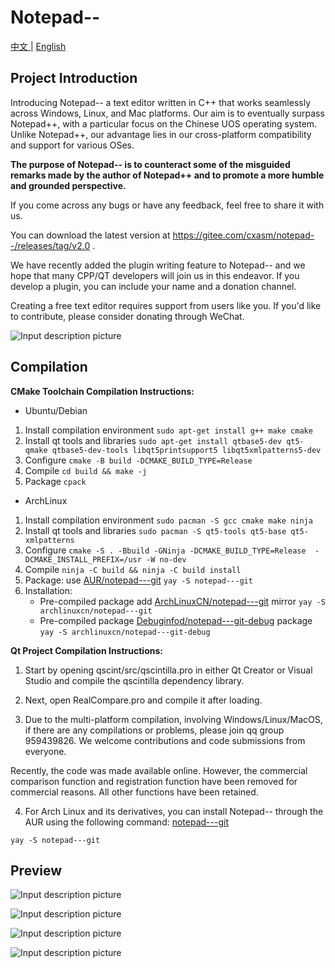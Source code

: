 # Notepad--

[中文 ](README.md) | [English](README_EN.md)

## Project Introduction

Introducing Notepad-- a text editor written in C++ that works seamlessly across Windows, Linux, and Mac platforms. Our aim is to eventually surpass Notepad++, with a particular focus on the Chinese UOS operating system. Unlike Notepad++, our advantage lies in our cross-platform compatibility and support for various OSes.

**The purpose of Notepad-- is to counteract some of the misguided remarks made by the author of Notepad++ and to promote a more humble and grounded perspective.** 

If you come across any bugs or have any feedback, feel free to share it with us.

You can download the latest version at https://gitee.com/cxasm/notepad--/releases/tag/v2.0 .

We have recently added the plugin writing feature to Notepad-- and we hope that many CPP/QT developers will join us in this endeavor. If you develop a plugin, you can include your name and a donation channel.

Creating a free text editor requires support from users like you. If you'd like to contribute, please consider donating through WeChat.

![Input description picture](6688.png)

## Compilation

**CMake Toolchain Compilation Instructions:**

- Ubuntu/Debian

1. Install compilation environment `sudo apt-get install g++ make cmake`
1. Install qt tools and libraries `sudo apt-get install qtbase5-dev qt5-qmake qtbase5-dev-tools libqt5printsupport5 libqt5xmlpatterns5-dev `
1. Configure `cmake -B build -DCMAKE_BUILD_TYPE=Release`
1. Compile `cd build && make -j`
1. Package `cpack`

- ArchLinux

1. Install compilation environment `sudo pacman -S gcc cmake make ninja`
1. Install qt tools and libraries `sudo pacman -S qt5-tools qt5-base qt5-xmlpatterns `
1. Configure `cmake -S . -Bbuild -GNinja -DCMAKE_BUILD_TYPE=Release  -DCMAKE_INSTALL_PREFIX=/usr -W no-dev`
1. Compile `ninja -C build && ninja -C build install`
1. Package: use [AUR/notepad---git](https://aur.archlinux.org/packages/notepad---git) `yay -S notepad---git`
1. Installation:
    - Pre-compiled package add [ArchLinuxCN/notepad---git](https://github.com/archlinuxcn/repo) mirror `yay -S archlinuxcn/notepad---git`
    - Pre-compiled package [Debuginfod/notepad---git-debug](https://wiki.archlinux.org/title/Debuginfod) package `yay -S archlinuxcn/notepad---git-debug`

**Qt Project Compilation Instructions:** 

1) Start by opening qscint/src/qscintilla.pro in either Qt Creator or Visual Studio and compile the qscintilla dependency library.

2) Next, open RealCompare.pro and compile it after loading.

3) Due to the multi-platform compilation, involving Windows/Linux/MacOS, if there are any compilations or problems, please join qq group 959439826. We welcome contributions and code submissions from everyone.

Recently, the code was made available online. However, the commercial comparison function and registration function have been removed for commercial reasons. All other functions have been retained.

4) For Arch Linux and its derivatives, you can install Notepad-- through the AUR using the following command: [notepad---git](https://aur.archlinux.org/packages/notepad---git)
```
yay -S notepad---git
```

## Preview

![Input description picture](png/20221107_160824.png)

![Input description picture](png/6.png)

![Input description picture](png/3.png)

![Input description picture](png/7.png)
